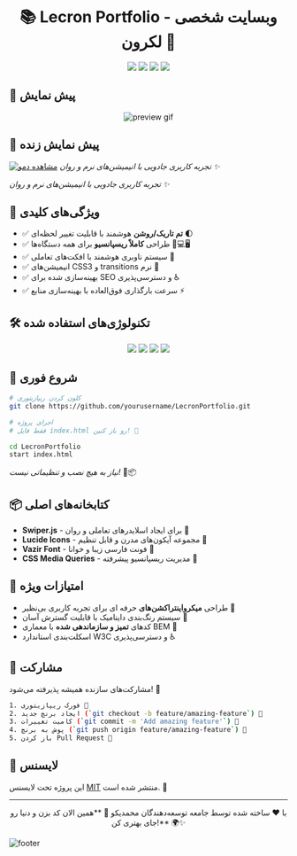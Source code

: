 
<div align="center">

# 📚 Lecron Portfolio - وبسایت شخصی لکرون 🌟

  <img src="https://img.shields.io/badge/version-1.0.0-success?style=for-the-badge&logo=starship&color=7B3FE4">
  <img src="https://img.shields.io/badge/license-MIT-blue?style=for-the-badge&logo=gitbook&color=7B3FE4">
  <img src="https://img.shields.io/badge/contributors-1-important?style=for-the-badge&logo=github&color=7B3FE4">
  <img src="https://img.shields.io/github/stars/developer-iko-mike/LecronPortfolio?style=for-the-badge&logo=github&color=7B3FE4">
</div>

## 🎥 پیش نمایش

<div align="center"><img src="./assets/preview.gif" alt="preview gif"/></div>

## 🎥 پیش نمایش زنده
[![مشاهده دمو](https://img.shields.io/badge/online-view_demo-B3FE4?style=for-the-badge&logo=starship&logoColor=white)](https://lecron.ir/demo)
*تجربه کاربری جادویی با انیمیشن‌های نرم و روان ✨*

*تجربه کاربری جادویی با انیمیشن‌های نرم و روان ✨*

## 🌈 ویژگی‌های کلیدی
- ✅ **تم تاریک/روشن** هوشمند با قابلیت تغییر لحظه‌ای 🌓
- ✅ طراحی **کاملاً ریسپانسیو** برای همه دستگاه‌ها 📱💻🖥️
- ✅ سیستم ناوبری هوشمند با افکت‌های تعاملی 🧭
- ✅ انیمیشن‌های CSS3 و transitions نرم 🤹
- ✅ بهینه‌سازی شده برای SEO و دسترسی‌پذیری ♿
- ✅ سرعت بارگذاری فوق‌العاده با بهینه‌سازی منابع ⚡

## 🛠 تکنولوژی‌های استفاده شده
<div align="center">
  <img src="https://img.shields.io/badge/HTML5-E34F26?style=for-the-badge&logo=html5&logoColor=white">
  <img src="https://img.shields.io/badge/CSS3-1572B6?style=for-the-badge&logo=css3&logoColor=white">
  <img src="https://img.shields.io/badge/JavaScript-F7DF1E?style=for-the-badge&logo=javascript&logoColor=black">
  <img src="https://img.shields.io/badge/Swiper-6332F6?style=for-the-badge&logo=swiper&logoColor=white">
</div>

## 🚀 شروع فوری
```bash
# کلون کردن ریپازیتوری
git clone https://github.com/yourusername/LecronPortfolio.git

# اجرای پروژه
# فقط فایل index.html رو باز کنین! 🎉

cd LecronPortfolio
start index.html
```
*نیاز به هیچ نصب و تنظیماتی نیست!* 🚫📦

## 📦 کتابخانه‌های اصلی
- **Swiper.js** - برای ایجاد اسلایدرهای تعاملی و روان 📜
- **Lucide Icons** - مجموعه آیکون‌های مدرن و قابل تنظیم 🎨
- **Vazir Font** - فونت فارسی زیبا و خوانا 📝
- **CSS Media Queries** - مدیریت ریسپانسیو پیشرفته 📱

## 🌟 امتیازات ویژه
- طراحی **میکرواینتراکشن‌های** حرفه ای برای تجربه کاربری بی‌نظیر 💫
- سیستم رنگ‌بندی داینامیک با قابلیت گسترش آسان 🎨
- کدهای **تمیز و سازماندهی شده** با معماری BEM 🧹
- اسکلت‌بندی استاندارد W3C و دسترسی‌پذیری ♿

## 🤝 مشارکت
مشارکت‌های سازنده همیشه پذیرفته می‌شود! 🌻  
```bash
1. فورک ریپازیتوری 🍴
2. ایجاد برنچ جدید (`git checkout -b feature/amazing-feature`) 🌿
3. کامیت تغییرات (`git commit -m 'Add amazing feature'`) 💾
4. پوش به برنچ (`git push origin feature/amazing-feature`) 🚀
5. باز کردن Pull Request 🌈
```

## 📜 لایسنس
این پروژه تحت لایسنس [MIT](LICENSE) منتشر شده است. 📄

---
<div align="center">
  با ❤️ ساخته شده توسط جامعه توسعه‌دهندگان محمدیکو 🚀  
  **همین الان کد بزن و دنیا رو جای بهتری کن!** 🌍✨
</div>

![footer](https://readme-typing-svg.demolab.com?font=Vazir&size=25&duration=4000&pause=1000&color=7B3FE4&center=true&vCenter=true&width=435&lines=%D8%AF%D8%B3%D8%AA%D8%A7%D9%86%D9%87%E2%80%8C%D8%A7%D8%AA+%D8%B4%D9%85%D8%A7+%D8%AC%D8%A7%D8%AF%D9%88%DA%AF%D8%B1+%D8%A7%D9%86%D8%AF!;%D9%87%D8%B1+%DA%A9%D8%AF%DB%8C+%DB%8C%DA%A9+%D8%B1%D8%B3%D8%A7%D9%84%D8%AA+%D8%A7%D8%B3%D8%AA!;%D8%AA%D9%88+%D9%85%DB%8C%E2%80%8C%D8%AA%D9%88%D9%86%DB%8C+%D8%AF%D9%86%DB%8C%D8%A7+%D8%B1%D9%88+%D8%AA%D8%BA%DB%8C%DB%8C%D8%B1+%D8%A8%D8%AF%DB%8C!)
</div>